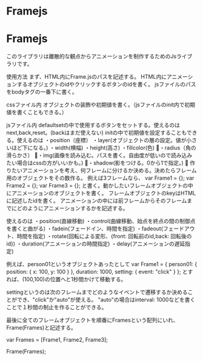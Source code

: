 # Framejs
# Framejs

このライブラリは離散的な観点からアニメーションを制作するためのJsライブラリです。

使用方法
まず、HTML内にFrame.jsのパスを記述する。
HTML内にアニメーションするオブジェクトのidやクリックするボタンのidを書く。
jsファイルのパスをbodyタグの一番下に書く。

cssファイル内
オブジェクトの装飾や初期値を書く。（jsファイルのinit内で初期値を書くこともできる。）

jsファイル内
defaultsetの中で使用するボタンをセットする。使えるのはnext,back,reset。(backはまだ使えない)
initの中で初期値を設定することもできる。使えるのは
・position（座標）
・layer(オブジェクトの層の設定。値が小さいほど下になる。)
・width(横幅)
・height(高さ)
・fillcolor(色)
・radius（角の滑らかさ）
・img(画像を読み込む。パスを書く。自由度が低いので読み込みたい場合はcssの方がいいかも。)
・shadow(影をつける。0から1で指定。)

作りたいアニメーションを考え、何フレームに分けるか決める。決めたらフレーム用のオブジェクトをその数作る。
例えば3フレームなら、
var Frame1 = {};
var Frame2 = {};
var Frame3 = {};
と書く。動かしたいフレームオブジェクトの中にアニメーションのオブジェクトを書く。
フレームオブジェクトのkeyはHTMLに記述したidを書く。
アニメーションの中には前フレームからそのフレームまでにどのようにアニメーションするかを記述する。

使えるのは
・position(直線移動)
・control(曲線移動、始点を終点の間の制御点を書くと曲がる)
・fadein(フェードイン、時間を指定)
・fadeout(フェードアウト、時間を指定)
・rotate(回転による変形、{front: 回転前のid,back: 回転後のid})
・duration(アニメーションの時間指定)
・delay(アニメーションの遅延指定)

例えば、person01というオブジェクトあったとして
var Frame1 = {
    person01: {
        position: {
            x: 100,
            y: 100
        }
    },
    duration: 1000,
    setting: {
        event: "click"
    }
};
とすれば、(100,100)の位置へと1秒間かけて移動する。

settingというのは次のフレームまでどのようなイベントで遷移するか決めることができ、"click"か"auto"が使える。
"auto"の場合はinterval: 1000などを書くことで１秒間の制止を作ることができる。

最後に全てのフレームオブジェクトを順番にFramesという配列にいれ、Frame(Frames)と記述する。

var Frames = [Frame1, Frame2, Frame3];

Frame(Frames); 







